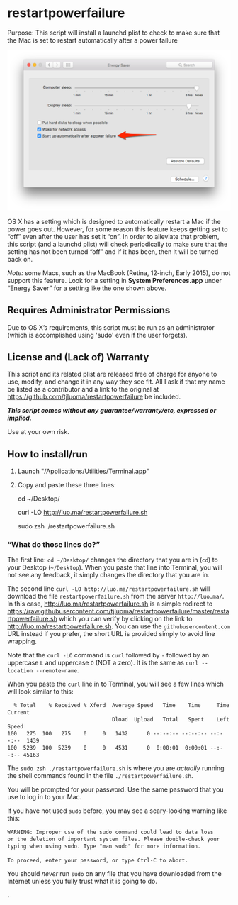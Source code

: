# restartpowerfailure

Purpose: This script will install a launchd plist to check to make sure that the Mac is set to restart automatically after a power failure

![OS X version 10.11.3 Energy Saver Preference Panel](system-preferences.jpg)

OS X has a setting which is designed to automatically restart a Mac if the power goes out. However, for some reason this 
feature keeps getting set to “off” even after the user has set it “on”. In order to alleviate that problem, this script (and a launchd plist)
will check periodically to make sure that the setting has not been turned “off” and if it has been, then it will be turned back on. 

_Note:_ some Macs, such as the MacBook (Retina, 12-inch, Early 2015), do not support this feature. Look for a setting in **System Preferences.app** under “Energy Saver” for a setting like the one shown above.

## Requires Administrator Permissions

Due to OS X’s requirements, this script must be run as an administrator (which is accomplished using 'sudo' even if the user forgets).

## License and (Lack of) Warranty 

This script and its related plist are released free of charge for anyone to use, modify, and change it in any way they see fit.
All I ask if that my name be listed as a contributor and a link to the original at https://github.com/tjluoma/restartpowerfailure be included. 

***This script comes without any guarantee/warranty/etc, expressed or implied.***

Use at your own risk.

## How to install/run

1.	Launch "/Applications/Utilities/Terminal.app" 

2.	Copy and paste these three lines:

	cd ~/Desktop/
	
	curl -LO http://luo.ma/restartpowerfailure.sh
	
	sudo zsh ./restartpowerfailure.sh

### “What do those lines do?”

The first line: `cd ~/Desktop/` changes the directory that you are in (`cd`) to your Desktop (`~/Desktop`). When you paste that line into Terminal, you will not see any feedback, it simply changes the directory that you are in.

The second line `curl -LO http://luo.ma/restartpowerfailure.sh` will download the file `restartpowerfailure.sh` from the server `http://luo.ma/`. In this case, <http://luo.ma/restartpowerfailure.sh> is a simple redirect to <https://raw.githubusercontent.com/tjluoma/restartpowerfailure/master/restartpowerfailure.sh> which you can verify by clicking on the link to <http://luo.ma/restartpowerfailure.sh>. You can use the `githubusercontent.com` URL instead if you prefer, the short URL is provided simply to avoid line wrapping.

Note that the `curl -LO` command is `curl` followed by `-` followed by an uppercase `L` and uppercase `O` (NOT a zero). It is the same as `curl --location --remote-name`.

When you paste the `curl` line in to Terminal, you will see a few lines which will look similar to this:


	  % Total    % Received % Xferd  Average Speed   Time    Time     Time  Current
									 Dload  Upload   Total   Spent    Left  Speed
	100   275  100   275    0     0   1432      0 --:--:-- --:--:-- --:--:--  1439
	100  5239  100  5239    0     0   4531      0  0:00:01  0:00:01 --:--:-- 45163


The `sudo zsh ./restartpowerfailure.sh` is where you are _actually_ running the shell commands found in the file `./restartpowerfailure.sh`.

You will be prompted for your password. Use the same password that you use to log in to your Mac.

If you have not used `sudo` before, you may see a scary-looking warning like this:

	WARNING: Improper use of the sudo command could lead to data loss
	or the deletion of important system files. Please double-check your
	typing when using sudo. Type "man sudo" for more information.

	To proceed, enter your password, or type Ctrl-C to abort.

You should _never_ run `sudo` on any file that you have downloaded from the Internet unless you fully trust what it is going to do.





.
